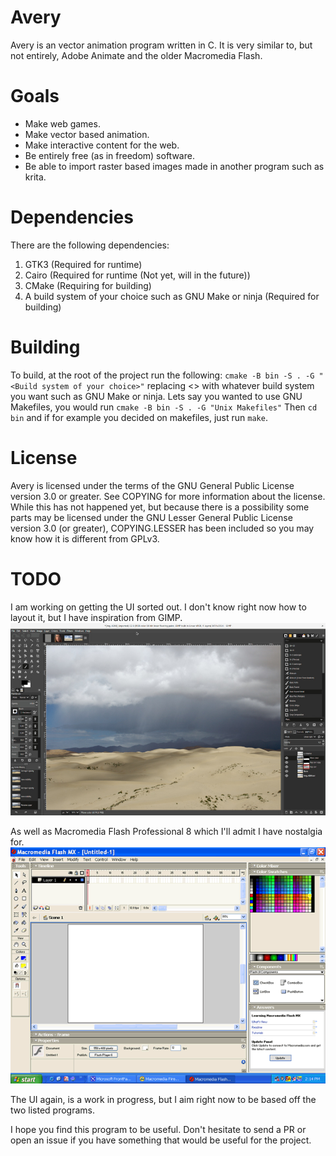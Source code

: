 # Avery
Avery is an vector animation program written in C. It is very similar to, but not entirely, Adobe Animate and the older Macromedia Flash.

# Goals
- Make web games.
- Make vector based animation.
- Make interactive content for the web.
- Be entirely free (as in freedom) software.
- Be able to import raster based images made in another program such as krita.

# Dependencies
There are the following dependencies:
1. GTK3 (Required for runtime)
2. Cairo (Required for runtime (Not yet, will in the future))
4. CMake (Requiring for building)
5. A build system of your choice such as GNU Make or ninja (Required for building)


# Building
To build, at the root of the project run the following:
`cmake -B bin -S . -G "<Build system of your choice>"` replacing <> with whatever build system you want such as GNU Make or ninja. Lets say you wanted to use GNU Makefiles, you would run `cmake -B bin -S . -G "Unix Makefiles"` Then `cd bin` and if for example you decided on makefiles, just run `make`.

# License
Avery is licensed under the terms of the GNU General Public License version 3.0 or greater. See COPYING for more information about the license. While this has not happened yet, but because there is a possibility some parts may be licensed under the GNU Lesser General Public License version 3.0 (or greater), COPYING.LESSER has been included so you may know how it is different from GPLv3.


# TODO
I am working on getting the UI sorted out. I don't know right now how to layout it, but I have inspiration from GIMP.
![GIMP](https://raw.githubusercontent.com/AveryOfficial/Avery/main/screenshots/GIMP_2.10.jpg)

As well as Macromedia Flash Professional 8 which I'll admit I have nostalgia for.
![MACROMEDIAFLASH](https://raw.githubusercontent.com/AveryOfficial/Avery/main/screenshots/Macromedia-Flash-8.png)

The UI again, is a work in progress, but I aim right now to be based off the two listed programs.




I hope you find this program to be useful. Don't hesitate to send a PR or open an issue if you have something that would be useful for the project.
